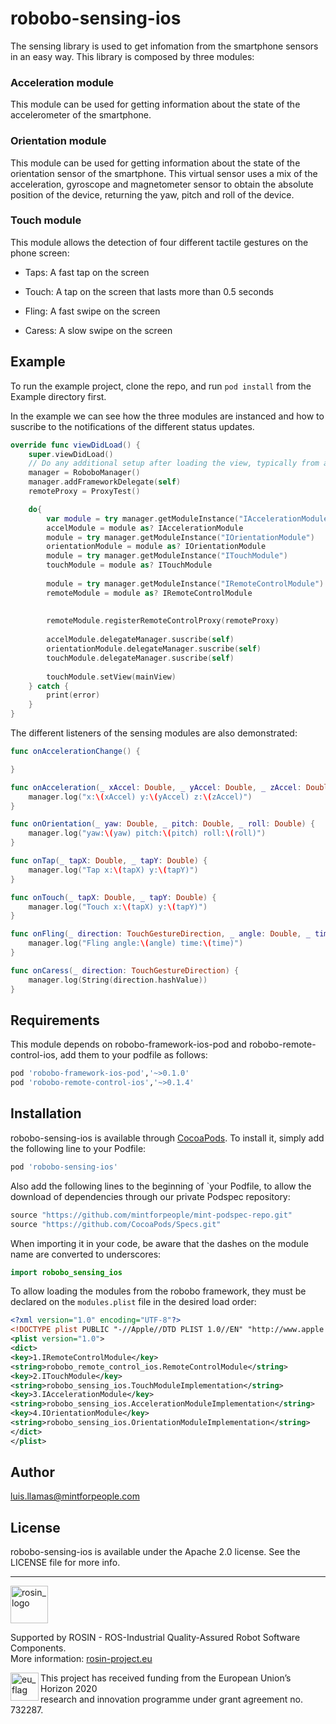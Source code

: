 # robobo-sensing-ios


The sensing library is used to get infomation from the smartphone sensors in an easy way.
This library is composed by three modules:

### Acceleration module

This module can be used for getting information about the state of the accelerometer of the smartphone.


### Orientation module

This module can be used for getting information about the state of the orientation sensor of the smartphone. This virtual sensor uses a mix of the acceleration, gyroscope and magnetometer sensor to obtain the absolute position of the device, returning the yaw, pitch and roll of the device.


### Touch module

This module allows the detection of four different tactile gestures on the phone screen: 

* Taps: A fast tap on the screen

* Touch: A tap on the screen that lasts more than 0.5 seconds

* Fling: A fast swipe on the screen

* Caress: A slow swipe on the screen


## Example

To run the example project, clone the repo, and run `pod install` from the Example directory first.

In the example we can see how the three modules are instanced and how to suscribe to the notifications of the different status updates. 

```swift
override func viewDidLoad() {
    super.viewDidLoad()
    // Do any additional setup after loading the view, typically from a nib.
    manager = RoboboManager()
    manager.addFrameworkDelegate(self)
    remoteProxy = ProxyTest()

    do{
        var module = try manager.getModuleInstance("IAccelerationModule")
        accelModule = module as? IAccelerationModule
        module = try manager.getModuleInstance("IOrientationModule")
        orientationModule = module as? IOrientationModule
        module = try manager.getModuleInstance("ITouchModule")
        touchModule = module as? ITouchModule
        
        module = try manager.getModuleInstance("IRemoteControlModule")
        remoteModule = module as? IRemoteControlModule
        
        
        remoteModule.registerRemoteControlProxy(remoteProxy)
        
        accelModule.delegateManager.suscribe(self)
        orientationModule.delegateManager.suscribe(self)
        touchModule.delegateManager.suscribe(self)
        
        touchModule.setView(mainView)
    } catch {
        print(error)
    }
}
```

The different listeners of the sensing modules are also demonstrated:

```swift
func onAccelerationChange() {

}

func onAcceleration(_ xAccel: Double, _ yAccel: Double, _ zAccel: Double) {
    manager.log("x:\(xAccel) y:\(yAccel) z:\(zAccel)")
}

func onOrientation(_ yaw: Double, _ pitch: Double, _ roll: Double) {
    manager.log("yaw:\(yaw) pitch:\(pitch) roll:\(roll)")
}

func onTap(_ tapX: Double, _ tapY: Double) {
    manager.log("Tap x:\(tapX) y:\(tapY)")
}

func onTouch(_ tapX: Double, _ tapY: Double) {
    manager.log("Touch x:\(tapX) y:\(tapY)")
}

func onFling(_ direction: TouchGestureDirection, _ angle: Double, _ time: Double, _ distance: Double) {
    manager.log("Fling angle:\(angle) time:\(time)")
}

func onCaress(_ direction: TouchGestureDirection) {
    manager.log(String(direction.hashValue))
}
```

## Requirements

This module depends on robobo-framework-ios-pod and robobo-remote-control-ios, add them to your podfile as follows:

```ruby
pod 'robobo-framework-ios-pod','~>0.1.0'
pod 'robobo-remote-control-ios','~>0.1.4'
```

## Installation

robobo-sensing-ios is available through [CocoaPods](https://cocoapods.org). To install
it, simply add the following line to your Podfile:

```ruby
pod 'robobo-sensing-ios'
```
Also add the following lines to the beginning of `your Podfile, to allow the download of dependencies through our private Podspec repository:

```ruby
source "https://github.com/mintforpeople/mint-podspec-repo.git"
source "https://github.com/CocoaPods/Specs.git"
```

When importing it in your code, be aware that the dashes on the module name are converted to underscores:

```swift
import robobo_sensing_ios
```
To allow loading the modules from the robobo framework, they must be declared on the ```modules.plist``` file in the desired load order:

```xml
<?xml version="1.0" encoding="UTF-8"?>
<!DOCTYPE plist PUBLIC "-//Apple//DTD PLIST 1.0//EN" "http://www.apple.com/DTDs/PropertyList-1.0.dtd">
<plist version="1.0">
<dict>
<key>1.IRemoteControlModule</key>
<string>robobo_remote_control_ios.RemoteControlModule</string>
<key>2.ITouchModule</key>
<string>robobo_sensing_ios.TouchModuleImplementation</string>
<key>3.IAccelerationModule</key>
<string>robobo_sensing_ios.AccelerationModuleImplementation</string>
<key>4.IOrientationModule</key>
<string>robobo_sensing_ios.OrientationModuleImplementation</string>
</dict>
</plist>
```

## Author

luis.llamas@mintforpeople.com

## License

robobo-sensing-ios is available under the Apache 2.0 license. See the LICENSE file for more info.

***
<!-- 
    ROSIN acknowledgement from the ROSIN press kit
    @ https://github.com/rosin-project/press_kit
-->

<a href="http://rosin-project.eu">
  <img src="http://rosin-project.eu/wp-content/uploads/rosin_ack_logo_wide.png" 
       alt="rosin_logo" height="60" >
</a>

Supported by ROSIN - ROS-Industrial Quality-Assured Robot Software Components.  
More information: <a href="http://rosin-project.eu">rosin-project.eu</a>

<img src="http://rosin-project.eu/wp-content/uploads/rosin_eu_flag.jpg" 
     alt="eu_flag" height="45" align="left" >  

This project has received funding from the European Union’s Horizon 2020  
research and innovation programme under grant agreement no. 732287. 

